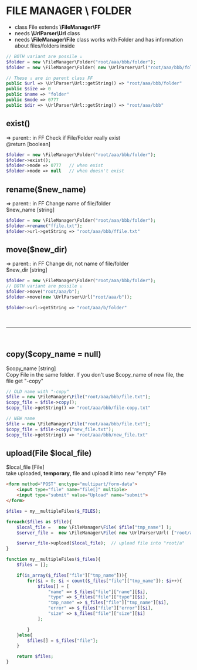 # FILE MANAGER \ FOLDER
- class File extends **\FileManager\FF**
- needs **\UrlParser\Url** class
- needs **\FileManager\File** class
works with Folder and has information about files/folders inside


```php
// BOTH variant are possile ↓
$folder = new \FileManager\Folder("root/aaa/bbb/folder");
$folder = new \FileManager\Folder( new \UrlParser\Url("root/aaa/bbb/folder") );

// These ↓ are in parent class FF
public $url => \UrlParser\Url::getString() => "root/aaa/bbb/folder"
public $size => 0
public $name => "folder"
public $mode => 0777
public $dir => \UrlParser\Url::getString() => "root/aaa/bbb"

```

## exist()
=> parent::	in FF
Check if File/Folder really exist<br>
@return [boolean]

```php
$folder = new \FileManager\Folder("root/aaa/bbb/folder");
$folder->exist();
$folder->mode => 0777	// when exist
$folder->mode => null	// when doesn't exist
```


## rename($new_name)
=> parent::	in FF
Change name of file/folder<br>
$new_name [string]

```php
$folder = new \FileManager\Folder("root/aaa/bbb/folder");
$folder->rename("ffile.txt");
$folder->url->getString => "root/aaa/bbb/ffile.txt"
```

## move($new_dir)
=> parent::	in FF
Change dir, not name of file/folder<br>
$new_dir [string]

```php
$folder = new \FileManager\Folder("root/aaa/bbb/folder");
// BOTH variant are possile ↓
$folder->move("root/aaa/b");
$folder->move(new \UrlParser\Url("root/aaa/b"));

$folder->url->getString => "root/aaa/b/folder"
```



<br>
<hr>
<br>


## copy($copy_name = null)
$copy_name [string]<br>
Copy File in the same folder. If you don't use $copy_name of new file, the file get "-copy" <br>

```php
// OLD name with "-copy"
$file = new \FileManager\File("root/aaa/bbb/file.txt");
$copy_file = $file->copy();
$copy_file->getString() => "root/aaa/bbb/file-copy.txt"

// NEW name
$file = new \FileManager\File("root/aaa/bbb/file.txt");
$copy_file = $file->copy("new_file.txt");
$copy_file->getString() => "root/aaa/bbb/new_file.txt"
```

## upload(File $local_file)
$local_file [File]<br>
take uploaded, **temporary**, file and upload it into new "empty" File

```html
<form method="POST" enctype="multipart/form-data">
	<input type="file" name="file[]" multiple>
	<input type="submit" value="Upload" name="submit">
</form>
```

```php
$files = my__multipleFiles($_FILES);

foreach($files as $file){
	$local_file = 	new \FileManager\File( $file["tmp_name"] );
	$server_file = 	new \FileManager\File( new \UrlParser\Url( ["root/a", $file["name"]] ) );

	$server_file->upload($local_file);	// upload file into "root/a"
}

function my__multipleFiles($_files){
	$files = [];

	if(is_array($_files["file"]["tmp_name"])){
		for($i = 0; $i < count($_files["file"]["tmp_name"]); $i++){
			$files[] = [
				"name" => $_files["file"]["name"][$i],
				"type" => $_files["file"]["type"][$i],
				"tmp_name" => $_files["file"]["tmp_name"][$i],
				"error" => $_files["file"]["error"][$i],
				"size" => $_files["file"]["size"][$i]
			];

		}
	}else{
		$files[] = $_files["file"];
	}

	return $files;
}
```
